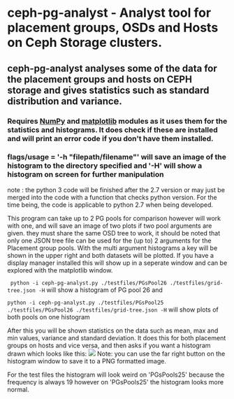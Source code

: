 # ceph-pg-analyst - Analyst tool for placement groups, OSDs and Hosts on Ceph Storage clusters.

## ceph-pg-analyst analyses some of the data for the placement groups and hosts on CEPH storage and gives statistics such as standard distribution and variance. 

### Requires [NumPy](http://www.numpy.org/) and [matplotlib](http://matplotlib.org/)  modules as it uses them for the statistics and histograms. It does check if these are installed and will print an error code if you don't have them installed. 
### flags/usage = '-h "filepath/filename"' will save an image of the histogram to the directory specified and '-H' will show a histogram on screen for further manipulation 


note : the python 3 code will be finished after the 2.7 version or may just be merged into the code with a function that checks python version. For the time being, the code is applicable to python 2.7 when being developed.


This program can take up to 2 PG pools for comparison however will work with one, and will save an image of two plots if two pool arguments are given. they must share the same OSD tree to work, it should be noted that only one JSON tree file can be used for the (up to) 2 arguments for the Placement group pools. With the multi argument histograms a key will be shown in the upper right and both datasets will be plotted. If you have a display manager installed this will show up in a seperate window and can be explored with the matplotlib window. 


` python -i ceph-pg-analyst.py ./testfiles/PGsPool26 ./testfiles/grid-tree.json -H`
will show a histogram of PG pool 26 and 

  `python -i ceph-pg-analyst.py ./testfiles/PGsPool25 ./testfiles/PGsPool26 ./testfiles/grid-tree.json -H`
will show plots of both pools on one histogram 

After this you will be shown statistics on the data such as mean, max and min values, variance and standard deviation. It does this for both placement groups on hosts and vice versa, and then asks if you want a histogram drawn which looks like this: ![](http://i.imgur.com/jlTAxBo.png)
Note: you can use the far right button on the histogram window to save it to a PNG formatted image. 

For the test files the histogram will look weird on 'PGsPools25' because the frequency is always 19 however on 'PGsPools25' the histogram looks more normal. 

